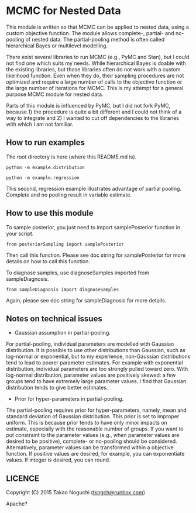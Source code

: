 MCMC for Nested Data
====================

This module is written so that MCMC can be applied to nested data, using a
custom objective function. The module allows complete-, partial- and no-pooling
of nested data. The partial-pooling method is often called hierarchical Bayes
or multilevel modelling.

There exist several libraries to run MCMC (e.g., PyMC and Stan), but I could
not find one which suits my needs. While hierarchical Bayes is doable with the
existing libraries, but those libraries often do not work with a custom
likelihood function. Even when they do, their sampling procedures are not
optimized and require a large number of calls to the objective function or the
large number of iterations for MCMC.  This is my attempt for a general purpose
MCMC module for nested data.

Parts of this module is influenced by PyMC, but I did not fork PyMC, because 1)
the procedure is quite a bit different and I could not think of a way to
integrate and 2) I wanted to cut off dependencies to the libraries with which
I am not familiar.


How to run examples
-------------------

The root directory is here (where this README.md is).

```
python -m example.distribution
```


```
python -m example.regression
```

This second, regression example illustrates advantage of partial pooling.
Complete and no pooling result in variable estimate.


How to use this module
----------------------

To sample posterior, you just need to import samplePosterior function in your
script.
```
from posteriorSampling import samplePosterior
```
Then call this function. Please see doc string for samplePosterior for more
details on how to call this function.

To diagnose samples, use diagnoseSamples imported from sampleDiagnosis.
```
from sampleDiagnosis import diagnoseSamples
```
Again, please see doc string for sampleDiagnosis for more details.



Notes on technical issues
-------------------------

- Gaussian assumption in partial-pooling.

For partial-pooling, individual parameters are modelled with Gaussian
distribution.  It is possible to use other distributions than Gaussian, such as
log-normal or exponential, but to my experience, non-Gaussian distributions
tend to lead to poorer parameter estimates. For example with exponential
distribution, individual parameters are too strongly pulled toward zero. With
log-normal distribution, parameter values are positively skewed: a few groups
tend to have extremely large parameter values.  I find that Gaussian
distribution tends to give better estimates.


- Prior for hyper-parameters in partial-pooling.

The partial-pooling requires prior for hyper-parameters, namely, mean and
standard deviation of Gaussian distribution.  This prior is set to improper
uniform.  This is because prior tends to have only minor impacts on estimate,
especially with the reasonable number of groups. If you want to put constraint
to the parameter values (e.g., when parameter values are desired to be
positive), complete- or no-pooling should be considered. Alternatively,
parameter values can be transformed within a objective function. If positive
values are desired, for example, you can exponentiate values. If integer is
desired, you can round.


LICENCE
-------

Copyright (C) 2015 Takao Noguchi (tkngch@runbox.com)

Apache?
